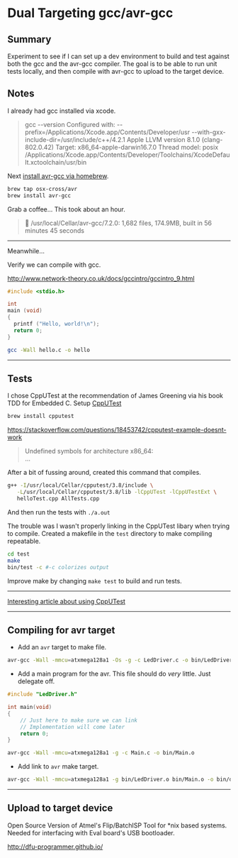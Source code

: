 # Dual Targeting gcc/avr-gcc

## Summary

Experiment to see if I can set up a dev environment to build and test against both the gcc and the avr-gcc compiler. 
The goal is to be able to run unit tests locally, and then compile with avr-gcc to upload to the target device.

## Notes
I already had gcc installed via xcode.

> gcc --version
> Configured with: --prefix=/Applications/Xcode.app/Contents/Developer/usr --with-gxx-include-dir=/usr/include/c++/4.2.1
> Apple LLVM version 8.1.0 (clang-802.0.42)
> Target: x86_64-apple-darwin16.7.0
> Thread model: posix
> /Applications/Xcode.app/Contents/Developer/Toolchains/XcodeDefault.xctoolchain/usr/bin

Next [install avr-gcc via homebrew](https://github.com/osx-cross/homebrew-avr).

```bash
brew tap osx-cross/avr
brew install avr-gcc
```

Grab a coffee...
This took about an hour.

> 🍺  /usr/local/Cellar/avr-gcc/7.2.0: 1,682 files, 174.9MB, built in 56 minutes 45 seconds    

---

Meanwhile...

Verify we can compile with gcc.

http://www.network-theory.co.uk/docs/gccintro/gccintro_9.html

```c
#include <stdio.h>

int
main (void)
{
  printf ("Hello, world!\n");
  return 0;
}
```

```bash
gcc -Wall hello.c -o hello
```

---

## Tests

I chose CppUTest at the recommendation of James Greening via his book TDD for Embedded C.
Setup [CppUTest](https://cpputest.github.io/)

```bash 
brew install cpputest
```

https://stackoverflow.com/questions/18453742/cpputest-example-doesnt-work

> Undefined symbols for architecture x86_64:   
> ...

After a bit of fussing around, created this command that compiles.

```bash
g++ -I/usr/local/Cellar/cpputest/3.8/include \
   -L/usr/local/Cellar/cpputest/3.8/lib -lCppUTest -lCppUTestExt \
   helloTest.cpp AllTests.cpp 
``` 

And then run the tests with `./a.out`

The trouble was I wasn't properly linking in the CppUTest libary when trying to compile.
Created a makefile in the `test` directory to make compiling repeatable.

```bash
cd test
make
bin/test -c #-c colorizes output
```

Improve make by changing `make test` to build and run tests.

---

[Interesting article about using CppUTest](https://www.sparkpost.com/blog/getting-started-cpputest/)

---

## Compiling for avr target

- Add an `avr` target to make file.

```bash
avr-gcc -Wall -mmcu=atxmega128a1 -Os -g -c LedDriver.c -o bin/LedDriver.o
```

- Add a main program for the avr. This file should do *very* little. Just delegate off.

```c
#include "LedDriver.h"

int main(void)
{
    // Just here to make sure we can link
    // Implementation will come later
    return 0;
}
```

```bash
avr-gcc -Wall -mmcu=atxmega128a1 -g -c Main.c -o bin/Main.o
```

- Add link to `avr` make target.

```bash
avr-gcc -Wall -mmcu=atxmega128a1 -g bin/LedDriver.o bin/Main.o -o bin/demo.elf
```

---

## Upload to target device

Open Source Version of Atmel's Flip/BatchISP Tool for \*nix based systems.
Needed for interfacing with Eval board's USB bootloader.

http://dfu-programmer.github.io/
